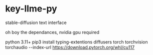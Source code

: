 # key-llme-py
stable-diffusion text interface

oh boy the dependances, nvidia gpu required

python 3.11+
pip3 install typing-extentions diffusers torch torchvision torchaudio --index-url https://download.pytorch.org/whl/cu117

